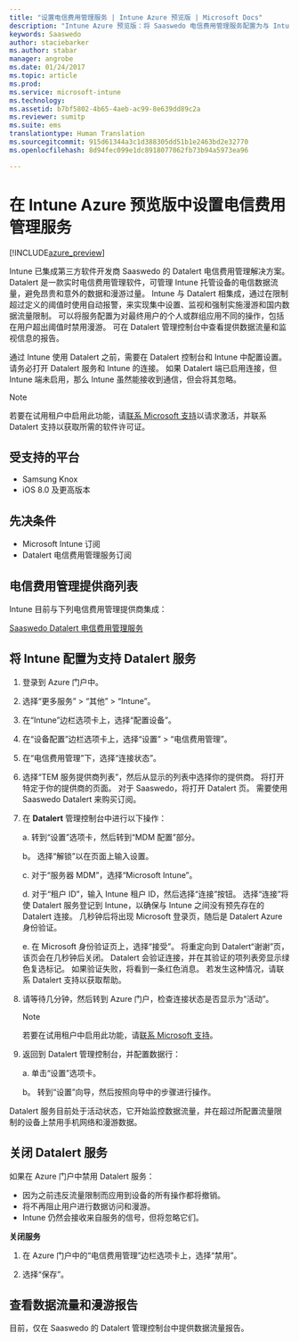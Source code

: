 ```yaml
---
title: "设置电信费用管理服务 | Intune Azure 预览版 | Microsoft Docs"
description: "Intune Azure 预览版：将 Saaswedo 电信费用管理服务配置为与 Intune 集成。"
keywords: Saaswedo
author: staciebarker
ms.author: stabar
manager: angrobe
ms.date: 01/24/2017
ms.topic: article
ms.prod: 
ms.service: microsoft-intune
ms.technology: 
ms.assetid: b7bf5802-4b65-4aeb-ac99-8e639dd89c2a
ms.reviewer: sumitp
ms.suite: ems
translationtype: Human Translation
ms.sourcegitcommit: 915d61344a3c1d388305dd51b1e2463bd2e32770
ms.openlocfilehash: 8d94fec099e1dc8918077062fb73b94a5973ea96

---
```


# <a name="set-up-a-telecom-expense-management-service-in-intune-azure-preview"></a>在 Intune Azure 预览版中设置电信费用管理服务
[!INCLUDE[azure_preview](../includes/azure_preview.md)]

Intune 已集成第三方软件开发商 Saaswedo 的 Datalert 电信费用管理解决方案。 Datalert 是一款实时电信费用管理软件，可管理 Intune 托管设备的电信数据流量，避免昂贵和意外的数据和漫游过量。 Intune 与 Datalert 相集成，通过在限制超过定义的阈值时使用自动报警，来实现集中设置、监视和强制实施漫游和国内数据流量限制。 可以将服务配置为对最终用户的个人或群组应用不同的操作，包括在用户超出阈值时禁用漫游。 可在 Datalert 管理控制台中查看提供数据流量和监视信息的报告。

通过 Intune 使用 Datalert 之前，需要在 Datalert 控制台和 Intune 中配置设置。 请务必打开 Datalert 服务和 Intune 的连接。 如果 Datalert 端已启用连接，但 Intune 端未启用，那么 Intune 虽然能接收到通信，但会将其忽略。

>[!NOTE]
>若要在试用租户中启用此功能，请[联系 Microsoft 支持](https://docs.microsoft.com/intune/troubleshoot/how-to-get-support-for-microsoft-intune)以请求激活，并联系 Datalert 支持以获取所需的软件许可证。

## <a name="supported-platforms"></a>受支持的平台

- Samsung Knox
- iOS 8.0 及更高版本

## <a name="prerequisites"></a>先决条件

- Microsoft Intune 订阅
- Datalert 电信费用管理服务订阅

## <a name="list-of-telecom-expense-management-providers"></a>电信费用管理提供商列表

Intune 目前与下列电信费用管理提供商集成：

[Saaswedo Datalert 电信费用管理服务](http://www.datalert.biz/)

## <a name="configure-intune-to-work-with-the-datalert-service"></a>将 Intune 配置为支持 Datalert 服务

 

1. 登录到 Azure 门户中。
2. 选择“更多服务” > “其他” > “Intune”。
3. 在“Intune”边栏选项卡上，选择“配置设备”。
2. 在“设备配置”边栏选项卡上，选择“设置” > “电信费用管理”。
2. 在“电信费用管理”下，选择“连接状态”。

3. 选择“TEM 服务提供商列表”，然后从显示的列表中选择你的提供商。 将打开特定于你的提供商的页面。 对于 Saaswedo，将打开 Datalert 页。 需要使用 Saaswedo Datalert 来购买订阅。

4. 在 **Datalert** 管理控制台中进行以下操作：

    a. 转到“设置”选项卡，然后转到“MDM 配置”部分。

    b。 选择“解锁”以在页面上输入设置。

    c. 对于“服务器 MDM”，选择“Microsoft Intune”。

    d. 对于“租户 ID”，输入 Intune 租户 ID，然后选择“连接”按钮。 选择“连接”将使 Datalert 服务登记到 Intune，以确保与 Intune 之间没有预先存在的 Datalert 连接。 几秒钟后将出现 Microsoft 登录页，随后是 Datalert Azure 身份验证。

    e. 在 Microsoft 身份验证页上，选择“接受”。 将重定向到 Datalert“谢谢”页，该页会在几秒钟后关闭。 Datalert 会验证连接，并在其验证的项列表旁显示绿色复选标记。 如果验证失败，将看到一条红色消息。 若发生这种情况，请联系 Datalert 支持以获取帮助。

5. 请等待几分钟，然后转到 Azure 门户，检查连接状态是否显示为“活动”。 

    >[!NOTE]
    >若要在试用租户中启用此功能，请[联系 Microsoft 支持](https://docs.microsoft.com/intune/troubleshoot/how-to-get-support-for-microsoft-intune)。

6. 返回到 Datalert 管理控制台，并配置数据行：

    a. 单击“设置”选项卡。

    b。 转到“设置”向导，然后按照向导中的步骤进行操作。



Datalert 服务目前处于活动状态，它开始监控数据流量，并在超过所配置流量限制的设备上禁用手机网络和漫游数据。

## <a name="turning-off-the-datalert-service"></a>关闭 Datalert 服务

如果在 Azure 门户中禁用 Datalert 服务：

- 因为之前违反流量限制而应用到设备的所有操作都将撤销。
- 将不再阻止用户进行数据访问和漫游。
- Intune 仍然会接收来自服务的信号，但将忽略它们。

**关闭服务**

1. 在 Azure 门户中的“电信费用管理”边栏选项卡上，选择“禁用”。

2. 选择“保存”。

## <a name="viewing-data-usage-and-roaming-reports"></a>查看数据流量和漫游报告

目前，仅在 Saaswedo 的 Datalert 管理控制台中提供数据流量报告。



<!--HONumber=Feb17_HO2-->


